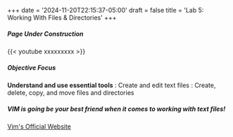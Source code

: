 +++
date = '2024-11-20T22:15:37-05:00'
draft = false
title = 'Lab 5: Working With Files & Directories'
+++

##### Page Under Construction

{{< youtube xxxxxxxxx >}}

##### Objective Focus
**Understand and use essential tools**
: Create and edit text files
: Create, delete, copy, and move files and directories

##### VIM is going be your best friend when it comes to working with text files!

[Vim's Official Website](https://www.vim.org/)
